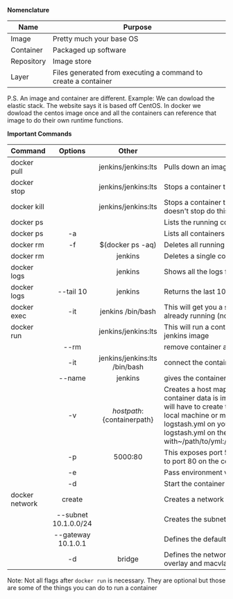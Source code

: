 **Nomenclature**

| Name  | Purpose |
| ----- | --------|
| Image | Pretty much your base OS |
|Container | Packaged up software |
|Repository | Image store |
|Layer | Files generated from executing a command to create a container|

P.S. An image and container are different. Example: We can dowload the elastic stack. The website says it is
based off CentOS. In docker we dowload the centos image once and all the containers can reference that image
to do their own runtime functions.
 


**Important Commands**

| Command | Options | Other | Purpose |
| ------- | :-----: | :---: | ------- |
|docker pull| | jenkins/jenkins:lts |Pulls down an image|
|docker stop| | jenkins/jenkins:lts |Stops a container through SIGTERM (do this first)|
|docker kill| | jenkins/jenkins:lts |Stops a container through SIGKILL (if container still doesn't stop do this after)|
|docker ps  | |                     |Lists the running containers |
|docker ps  |-a|                    |Lists all containers (running and not running)| 
|docker rm  |-f|$(docker ps -aq)    |Deletes all running and stopped containers|
|docker rm  |  | jenkins            |Deletes a single container|
|docker logs|  | jenkins            |Shows all the logs for a container by name|  
|docker logs|--tail 10|jenkins      |Returns the last 10 lines of the logs|
|docker exec| -it| jenkins /bin/bash|This will get you a shell inside of the container that is already running (not image)|
|docker run | | jenkins/jenkins:lts | This will run a container with a random name based off the jenkins image
| |      --rm | |remove container automatically after it exits|
| |      -it  | jenkins/jenkins:lts /bin/bash |connect the container to terminal (ssh)|
| |      --name| jenkins            | gives the container a name|
| |      -v | ${hostpath}:${containerpath}  | Creates a host mapped volume inside the container. All container data is immutable so it can't be changed. You will have to create the same directory structure on your local machine or map files1 to 1. Example, if you have a logstash.yml on your host you can make to the logstash.yml on the container with~/path/to/yml:/usr/share/logstash/config/logstash.yml.| 
| |      -p | 5000:80               | This exposes port 5000 on your local machine and maps to port 80 on the container|
| |      -e |                       |Pass environment variables|
| |      -d |                       |Start the container in detached mode|
|docker network| create|            |Creates a network for the docker containers| 
| |      --subnet 10.1.0.0/24|      |Creates the subnet for the containers|
| |      --gateway 10.1.0.1|        |Defines the default gateway
| |      -d |bridge                 |Defines the network driver to use. Bridge is default but overlay and macvlan. More information [here](https://blog.docker.com/2016/12/understanding-docker-networking-drivers-use-cases/)|
      

Note: Not all flags after `docker run` is necessary. They are optional but those are some of the things you can do to run a container